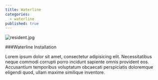 ```yaml
---
title: Waterline
categories: 
  - waterline
published: true
---
```


![resident.jpg]({{site.baseurl}}/_posts/resident.jpg)

###Waterline Installation

Lorem ipsum dolor sit amet, consectetur adipisicing elit. Necessitatibus neque commodi corrupti porro incidunt sapiente omnis provident eos. Accusantium temporibus voluptatum obcaecati perspiciatis doloremque eligendi quod, ullam maxime similique inventore.
